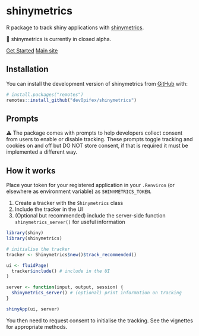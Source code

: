 <!-- badges: start -->
<!-- badges: end -->

# shinymetrics

R package to track shiny applications with [shinymetrics](https://shinymetrics.com).

:construction: shinymetrics is currently in closed alpha.

<a class="mb-4 mr-4 btn btn-info" href="articles/get-started.html">Get Started</a>
<a target="_blank" class="mb-4 btn btn-default" href="https://shinymetrics.com">Main site</a>

## Installation

You can install the development version of shinymetrics from [GitHub](https://github.com/) with:

``` r
# install.packages("remotes")
remotes::install_github("devOpifex/shinymetrics")
```

## Prompts

:warning: The package comes with prompts to help developers collect consent from
users to enable or disable tracking.
These prompts toggle tracking and cookies on and off but DO NOT store consent,
if that is required it must be implemented a different way.

## How it works

Place your token for your registered application in your `.Renviron`
(or elsewhere as environment variable) as `SHINYMETRICS_TOKEN`.

1. Create a tracker with the `Shinymetrics` class
2. Include the tracker in the UI
3. (Optional but recommended) include the server-side function `shinymetrics_server()` for useful information

```r
library(shiny)
library(shinymetrics)

# initialise the tracker
tracker <- Shinymetrics$new()$track_recommended()

ui <- fluidPage(
  tracker$include() # include in the UI
)

server <- function(input, output, session) {
  shinymetrics_server() # (optional) print information on tracking
}

shinyApp(ui, server)
```

You then need to request consent to initialise the tracking.
See the vignettes for appropriate methods.

